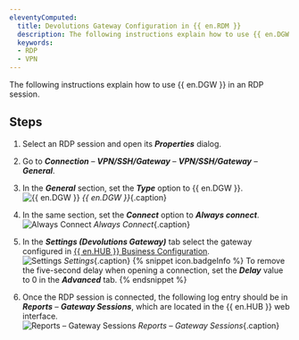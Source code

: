 ```yaml
---
eleventyComputed:
  title: Devolutions Gateway Configuration in {{ en.RDM }}
  description: The following instructions explain how to use {{ en.DGW }} in an RDP session.
  keywords:
  - RDP
  - VPN
---
```

The following instructions explain how to use {{ en.DGW }} in an RDP session. 

## Steps 

1. Select an RDP session and open its ***Properties*** dialog. 
1. Go to ***Connection*** – ***VPN/SSH/Gateway*** – ***VPN/SSH/Gateway*** – ***General***.
1. In the ***General*** section, set the ***Type*** option to {{ en.DGW }}.  
![{{ en.DGW }}](/img/en/hub/DGW0008.png) 
*{{ en.DGW }}*{.caption} 
1. In the same section, set the ***Connect*** option to ***Always connect***.  
![Always Connect](/img/en/hub/DGW0009.png) 
*Always Connect*{.caption} 
1. In the ***Settings (Devolutions Gateway)*** tab select the gateway configured in [{{ en.HUB }} Business Configuration](/hub/dgw/hub-business-configuration/).  
![Settings](/img/en/hub/DGW0007.png) 
*Settings*{.caption} 
{% snippet icon.badgeInfo %}
To remove the five-second delay when opening a connection, set the ***Delay*** value to 0 in the ***Advanced*** tab.
{% endsnippet %}  

6. Once the RDP session is connected, the following log entry should be in ***Reports*** – ***Gateway Sessions***, which are located in the {{ en.HUB }} web interface.  
![Reports – Gateway Sessions](/img/en/hub/DGW0052.png) 
*Reports – Gateway Sessions*{.caption} 
